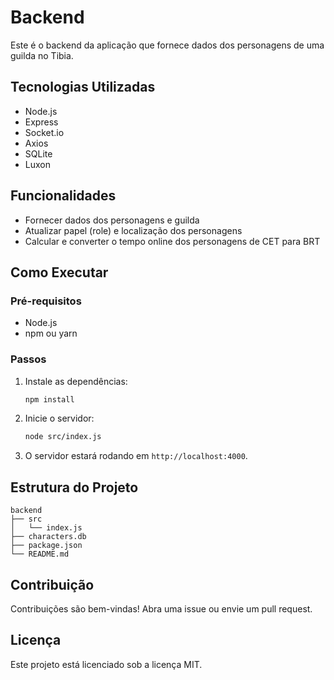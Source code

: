 # Backend

Este é o backend da aplicação que fornece dados dos personagens de uma guilda no Tibia.

## Tecnologias Utilizadas

- Node.js
- Express
- Socket.io
- Axios
- SQLite
- Luxon

## Funcionalidades

- Fornecer dados dos personagens e guilda
- Atualizar papel (role) e localização dos personagens
- Calcular e converter o tempo online dos personagens de CET para BRT

## Como Executar

### Pré-requisitos

- Node.js
- npm ou yarn

### Passos

1. Instale as dependências:

    ```bash
    npm install
    ```

2. Inicie o servidor:

    ```bash
    node src/index.js
    ```

3. O servidor estará rodando em `http://localhost:4000`.

## Estrutura do Projeto

```
backend
├── src
│   └── index.js
├── characters.db
├── package.json
└── README.md
```

## Contribuição

Contribuições são bem-vindas! Abra uma issue ou envie um pull request.

## Licença

Este projeto está licenciado sob a licença MIT.
